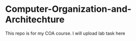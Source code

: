 # Computer-Organization-and-Architechture
This repo is for my COA course. I will upload lab task here
